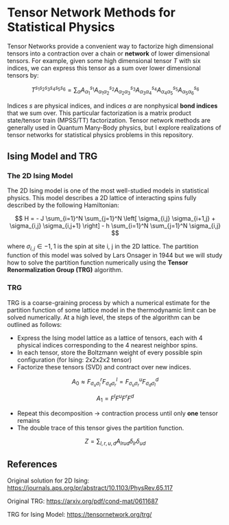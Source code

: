 # Tensor Network Methods for Statistical Physics
Tensor Networks provide a convenient way to factorize high dimensional tensors into a contraction over a chain or **network** of lower dimensional tensors. For example,
given some high dimensional tensor $`T`$ with six indices, we can express this tensor as a sum over lower dimensional tensors by:

$$
T^{s_1 s_2 s_3 s_4 s_5 s_6} = \sum_{{\alpha}} A_{\alpha_1}^{s_1} A_{\alpha_1 \alpha_2}^{s_2} A_{\alpha_2 \alpha_3}^{s_3} A_{\alpha_3 \alpha_4}^{s_4} A_{\alpha_4 \alpha_5}^{s_5} A_{\alpha_5 \alpha_6}^{s_6}
$$

Indices $`s`$ are physical indices, and indices $`\alpha`$ are nonphysical **bond indices** that we sum over. This particular factorization is a matrix product state/tensor train (MPSS/TT) factorization. Tensor network methods are generally used in Quantum Many-Body physics, but I explore realizations of tensor networks for statistical physics problems in this repository.

## Ising Model and TRG
### The 2D Ising Model
The 2D Ising model is one of the most well-studied models in statistical physics. This model describes a 2D lattice of interacting spins fully described by the following Hamiltonian:

$$
  H = - J \sum_{i=1}^N \sum_{j=1}^N \left[ \sigma_{i,j} \sigma_{i+1,j} + \sigma_{i,j} \sigma_{i,j+1} \right] - h \sum_{i=1}^N \sum_{j=1}^N \sigma_{i,j}
$$

where $`\sigma_{i,j} \in {-1,1}`$ is the spin at site i, j in the 2D lattice. The partition function of this model was solved by Lars Onsager in 1944 but we will study how to solve the partition function numerically using the **Tensor Renormalization Group (TRG)** algorithm. 
### TRG
TRG is a coarse-graining process by which a numerical estimate for the partition function of some lattice model in the thermodynamic limit can be solved numerically. At a high level, the steps of the algorithm can be outlined as follows:
- Express the Ising model lattice as a lattice of tensors, each with 4 physical indices corresponding to the 4 nearest neighbor spins.
- In each tensor, store the Boltzmann weight of every possible spin configuration (for Ising: 2x2x2x2 tensor)
- Factorize these tensors (SVD) and contract over new indices.

$$
  A_0 \approx F^r_{\sigma_u \sigma_l} F^l_{\sigma_d \sigma_r} = F^u_{\sigma_u \sigma_r} F^d_{\sigma_d \sigma_l} 
$$

$$
  A_1 = F^l F^u F^r F^d 
$$

- Repeat this decomposition -> contraction process until only **one** tensor remains
- The double trace of this tensor gives the partition function.

$$
  Z = \sum_{l,r,u,d} A_{lrud} \delta_{lr} \delta_{ud}
$$

## References
Original solution for 2D Ising: https://journals.aps.org/pr/abstract/10.1103/PhysRev.65.117

Original TRG: https://arxiv.org/pdf/cond-mat/0611687

TRG for Ising Model: https://tensornetwork.org/trg/
